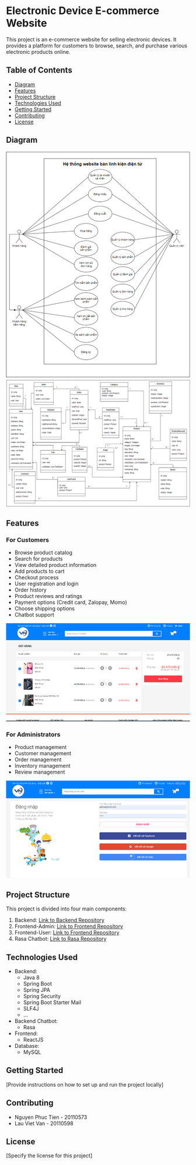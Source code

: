# Electronic Device E-commerce Website

This project is an e-commerce website for selling electronic devices. It provides a platform for customers to browse, search, and purchase various electronic products online.

## Table of Contents

- [Diagram](#diagram)
- [Features](#features)
- [Project Structure](#project-structure)
- [Technologies Used](#technologies-used)
- [Getting Started](#getting-started)
- [Contributing](#contributing)
- [License](#license)

## Diagram

![Use Case Diagram](images/image.png)
![Class Diagram](images/class-diagram.png)

## Features

### For Customers

- Browse product catalog
- Search for products
- View detailed product information
- Add products to cart
- Checkout process
- User registration and login
- Order history
- Product reviews and ratings
- Payment options (Credit card, Zalopay, Momo)
- Choose shipping options
- Chatbot support

![Customer Features](images/visual1.png)

### For Administrators

- Product management
- Customer management
- Order management
- Inventory management
- Review management

![Admin Features](images/visual2.png)

## Project Structure

This project is divided into four main components:

1. Backend: [Link to Backend Repository](https://github.com/nguyenphuctien4865/Ecommerce_server)
2. Frontend-Admin: [Link to Frontend Repository](https://github.com/UTE-Ecommerce-Chatbot/Ecommerce_admin)
3. Frontend-User: [Link to Frontend Repository](https://github.com/UTE-Ecommerce-Chatbot/Ecommerce_client)
4. Rasa Chatbot: [Link to Rasa Repository](https://github.com/UTE-Ecommerce-Chatbot/Ecommerce_Chatbot)

## Technologies Used

- Backend:
  - Java 8
  - Spring Boot
  - Spring JPA
  - Spring Security
  - Spring Boot Starter Mail
  - SLF4J
  - ...
- Backend Chatbot:
  - Rasa
- Frontend:
  - ReactJS
- Database:
  - MySQL

## Getting Started

[Provide instructions on how to set up and run the project locally]

## Contributing

- Nguyen Phuc Tien - 20110573
- Lau Viet Van - 20110598

## License

[Specify the license for this project]

